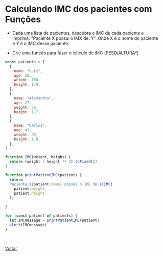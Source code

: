 # Calculando IMC dos pacientes com Funções

- Dada uma lista de pacientes, descubra o IMC de cada paciente e imprima: "Paciente X possui o IMX de: Y". Onde X é o nome do paciente e Y é o IMC desse paciente.

- Crie uma função para fazer o cálculo de IMC (PESO/ALTURA²).

```js
const patients = [
  {
    name: "Luiz",
    age: 20,
    weight: 100,
    height: 1.9,
  },
  {
    name: "Alexandra",
    age: 27,
    weight: 70,
    height: 1.7,
  },
  {
    name: "Carlos",
    age: 42,
    weight: 90,
    height: 1.8,
  },
]

function IMC(weight, height) {
  return (weight / height ** 2).toFixed(2)
}

function printPatientIMC(patient) {
  return `
  Paciente ${patient.name} possui o IMC de ${IMC(
    patient.weight,
    patient.height
  )}
`
}

for (const patient of patients) {
  let IMCmessage = printPatientIMC(patient)
  alert(IMCmessage)
}
```

<br>

<a href="../README.md">Voltar</a>
